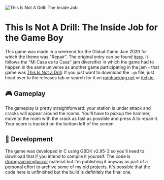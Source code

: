 ![This Is Not A Drill: The Inside Job](https://img.itch.zone/aW1nLzEwMTc0MDQ3LnBuZw==/original/TaeGrh.png)
# This Is Not A Drill: The Inside Job for the Game Boy
This game was made in a weekend for the Global Game Jam 2020 for which the theme was "Repair". The original entry can be found [here](https://globalgamejam.org/2020/games/not-drill-2). It follows the "Mi Casa es tu Casa" jam diversifier in which the game had to happen in the same universe as another game participating in the jam - that game was [This Is Not a Drill](https://globalgamejam.org/2020/games/not-drill-3). If you just want to download the `.gb` file, just head over to the releases tab or search for it on [romhacking.net](https://www.romhacking.net/) or [itch.io](https://itch.io/).

## :video_game:	Gameplay
The gameplay is pretty straightforward: your station is under attack and cracks will appear around the rooms. You'll have to pickup the hammer, move to the room with the crack as fast as possible and press A to repair it. Your score is tracked on the bottom left of the screen.
## :hammer: Development
The game was developed in C using GBDK v2.95-3 so you'll need to download that if you intend to compile it yourself. The code is [r/programminghorror](https://www.reddit.com/r/programminghorror/) material but I'm publishing it anyway as part of a personal effort to archive some of my old projects. It's possible that the code here is unfinished but the build is definitely the final one.